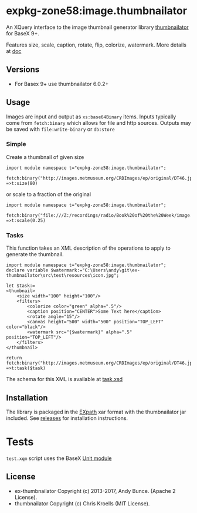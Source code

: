 # expkg-zone58:image.thumbnailator
An XQuery interface to the image thumbnail generator library
[thumbnailator](https://github.com/coobird/thumbnailator) for BaseX 9+.

Features size, scale, caption, rotate, flip, colorize, watermark. More details at [doc](doc/readme.md)

## Versions
* For Basex 9+ use thumbnailator 6.0.2+

## Usage

Images are input and output as `xs:base64Binary` items. Inputs typically come from `fetch:binary`
which allows for file and http sources. Outputs may be saved with `file:write-binary` or `db:store`

### Simple

Create a thumbnail of given size
```xquery
import module namespace t="expkg-zone58:image.thumbnailator";

fetch:binary("http://images.metmuseum.org/CRDImages/ep/original/DT46.jpg")
=>t:size(80)
```
or scale to a fraction of the original

```xquery
import module namespace t="expkg-zone58:image.thumbnailator";

fetch:binary("file:///Z:/recordings/radio/Book%20of%20the%20Week/image.png")
=>t:scale(0.25)
```

### Tasks
This function takes an XML description of the operations to apply to generate the thumbnail.

```xquery
import module namespace t="expkg-zone58:image.thumbnailator";
declare variable $watermark:="C:\Users\andy\git\ex-thumbnailator\src\test\resources\icon.jpg";

let $task:=
<thumbnail>
    <size width="100" height="100"/>
    <filters>             
        <colorize color="green" alpha=".5"/>      
        <caption position="CENTER">Some Text here</caption>
        <rotate angle="15"/>
        <canvas height="500" width="500" position="TOP_LEFT" color="black"/> 
        <watermark src="{$watermark}" alpha=".5"  position="TOP_LEFT"/>  
    </filters>         
</thumbnail>

return fetch:binary("http://images.metmuseum.org/CRDImages/ep/original/DT46.jpg")
=>t:task($task)
```
The schema for this XML is available at [task.xsd](./src/main/content/task.xsd)

## Installation
The library is packaged in the [EXpath](http://expath.org/spec/pkg) xar format with 
the thumbnailator jar included. See [releases](../../releases) for installation instructions.

# Tests
`test.xqm` script uses the BaseX [Unit module](http://docs.basex.org/wiki/Unit_Module)

## License

* ex-thumbnailator Copyright (c) 2013-2017, Andy Bunce. (Apache 2 License). 
* thumbnailator Copyright (c) Chris Kroells (MIT License).



